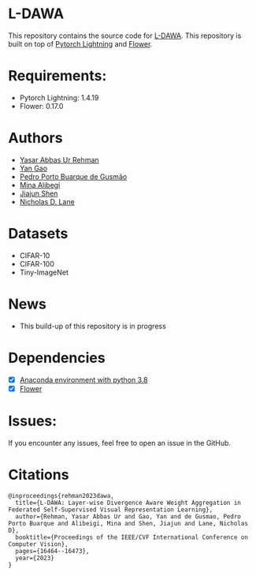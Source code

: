 # L-DAWA
This repository contains the source code for [L-DAWA](https://arxiv.org/abs/2307.07393). This repository is built on top of [Pytorch Lightning](https://lightning.ai/) and [Flower](https://flower.dev/).

# Requirements:
* Pytorch Lightning: 1.4.19
* Flower: 0.17.0

# Authors
- [Yasar Abbas Ur Rehman](https://yasar-rehman.github.io/yasar/) <br>
- [Yan Gao](https://www.cst.cam.ac.uk/people/yg381)
- [Pedro Porto Buarque de Gusmão](https://portobgusmao.com/) <br>
- [Mina Alibegi](https://www.linkedin.com/in/mina-alibeigi-2b47739a/?originalSubdomain=se)
- [Jiajun Shen](https://www.linkedin.com/in/jiajunshen/) <br>
- [Nicholas D. Lane](http://niclane.org/) <br>

# Datasets
* CIFAR-10
* CIFAR-100
* Tiny-ImageNet

# News
* This build-up of this repository is in progress

# Dependencies
- [x] [Anaconda environment with python 3.8](https://docs.conda.io/projects/conda/en/4.6.0/_downloads/52a95608c49671267e40c689e0bc00ca/conda-cheatsheet.pdf) 
- [x] [Flower](https://flower.dev/) <br>

# Issues: 
If you encounter any issues, feel free to open an issue in the GitHub. 

# Citations
````
@inproceedings{rehman2023dawa,
  title={L-DAWA: Layer-wise Divergence Aware Weight Aggregation in Federated Self-Supervised Visual Representation Learning},
  author={Rehman, Yasar Abbas Ur and Gao, Yan and de Gusmao, Pedro Porto Buarque and Alibeigi, Mina and Shen, Jiajun and Lane, Nicholas D},
  booktitle={Proceedings of the IEEE/CVF International Conference on Computer Vision},
  pages={16464--16473},
  year={2023}
}
````

